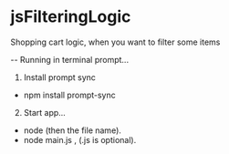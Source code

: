 # jsFilteringLogic
Shopping cart logic, when you want to filter some items


-- Running in terminal prompt...
1. Install prompt sync
 - npm install prompt-sync
 
 
2. Start app...
  - node (then the file name).
  - node main.js , (.js is optional).
